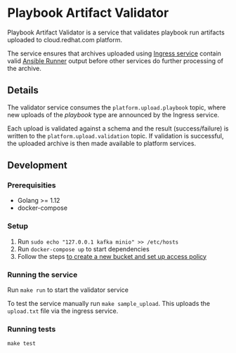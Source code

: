 # Playbook Artifact Validator

Playbook Artifact Validator is a service that validates playbook run artifacts uploaded to cloud.redhat.com platform.

The service ensures that archives uploaded using [Ingress service](https://github.com/RedHatInsights/insights-ingress-go) contain valid [Ansible Runner](https://ansible-runner.readthedocs.io/en/stable/) output before other services do further processing of the archive.

## Details

The validator service consumes the `platform.upload.playbook` topic, where new uploads of the _playbook_ type are announced by the Ingress service.

Each upload is validated against a schema and the result (success/failure) is written to the `platform.upload.validation` topic.
If validation is successful, the uploaded archive is then made available to platform services.

## Development

### Prerequisities

* Golang >= 1.12
* docker-compose

### Setup

1. Run `sudo echo "127.0.0.1 kafka minio" >> /etc/hosts`
1. Run `docker-compose up` to start dependencies
1. Follow the steps [to create a new bucket and set up access policy](https://github.com/RedHatInsights/insights-ingress-go/tree/master/development#running)

### Running the service

Run `make run` to start the validator service

To test the service manually run `make sample_upload`. This uploads the `upload.txt` file via the ingress service.

### Running tests

`make test`
